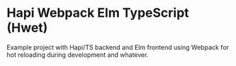 # Hapi Webpack Elm TypeScript (Hwet)

Example project with Hapi/TS backend and Elm frontend using Webpack for hot reloading during development and whatever.
